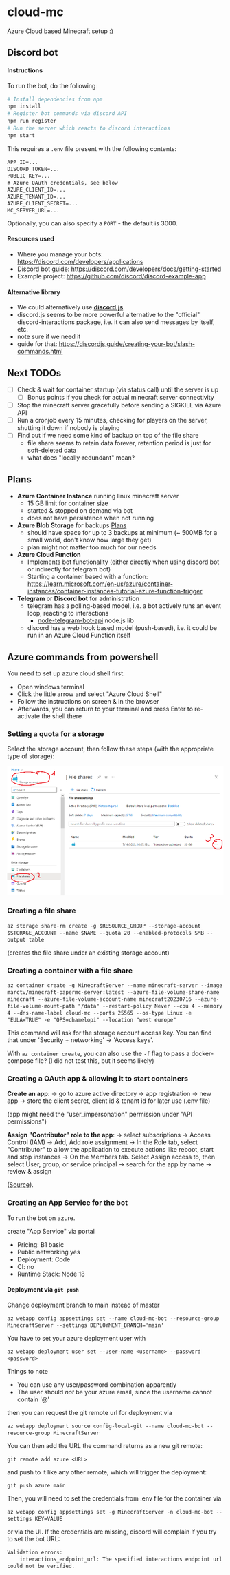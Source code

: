 # cloud-mc

Azure Cloud based Minecraft setup :)

## Discord bot

#### Instructions

To run the bot, do the following

```bash
# Install dependencies from npm
npm install
# Register bot commands via discord API
npm run register
# Run the server which reacts to discord interactions
npm start
```

This requires a `.env` file present with the following contents:

```
APP_ID=...
DISCORD_TOKEN=...
PUBLIC_KEY=...
# Azure OAuth credentials, see below
AZURE_CLIENT_ID=...
AZURE_TENANT_ID=...
AZURE_CLIENT_SECRET=...
MC_SERVER_URL=...
```

Optionally, you can also specify a `PORT` - the default is 3000.

#### Resources used 
- Where you manage your bots: https://discord.com/developers/applications
- Discord bot guide: https://discord.com/developers/docs/getting-started
- Example project: https://github.com/discord/discord-example-app

#### Alternative library
- We could alternatively use [**discord.js**](https://www.npmjs.com/package/discord.js)
- discord.js seems to be more powerful alternative to the "official" discord-interactions package, i.e. it can also send messages by itself, etc.
- note sure if we need it
- guide for that: https://discordjs.guide/creating-your-bot/slash-commands.html

## Next TODOs

- [ ] Check & wait for container startup (via status call) until the server is up
  - [ ] Bonus points if you check for actual minecraft server connectivity
- [ ] Stop the minecraft server gracefully before sending a SIGKILL via Azure API
- [ ] Run a cronjob every 15 minutes, checking for players on the server, shutting it down if nobody is playing
- [ ] Find out if we need some kind of backup on top of the file share
  - file share seems to retain data forever, retention period is just for soft-deleted data
  - what does "locally-redundant" mean?

## Plans
- **Azure Container Instance** running linux minecraft server
  - 15 GB limit for container size
  - started & stopped on demand via bot
  - does not have persistence when not running
- **Azure Blob Storage** for backups [Plans](https://learn.microsoft.com/en-us/azure/storage/blobs/access-tiers-overview?tabs=azure-portal)
  - should have space for up to 3 backups at minimum (~ 500MB for a small world, don't know how large they get)
  - plan might not matter too much for our needs
- **Azure Cloud Function**
  - Implements bot functionality (either directly when using discord bot or indirectly for telegram bot)
  - Starting a container based with a function: https://learn.microsoft.com/en-us/azure/container-instances/container-instances-tutorial-azure-function-trigger
- **Telegram** or **Discord bot** for administration
  - telegram has a polling-based model, i.e. a bot actively runs an event loop, reacting to interactions
    - [node-telegram-bot-api](https://www.npmjs.com/package/node-telegram-bot-api) node.js lib
  - discord has a web hook based model (push-based), i.e. it could be run in an Azure Cloud Function itself

## Azure commands from powershell

You need to set up azure cloud shell first.

- Open windows terminal
- Click the little arrow and select "Azure Cloud Shell"
- Follow the instructions on screen & in the browser
- Afterwards, you can return to your terminal and press Enter to re-activate the shell there

### Setting a quota for a storage

Select the storage account, then follow these steps (with the appropriate type of storage):

![](img/howto-set-quota.png)

### Creating a file share

```
az storage share-rm create -g $RESOURCE_GROUP --storage-account $STORAGE_ACCOUNT --name $NAME --quota 20 --enabled-protocols SMB --output table
```

(creates the file share under an existing storage account)

### Creating a container with a file share

```
az container create -g MinecraftServer --name minecraft-server --image marctv/minecraft-papermc-server:latest --azure-file-volume-share-name minecraft --azure-file-volume-account-name minecraft20230716 --azure-file-volume-mount-path "/data" --restart-policy Never --cpu 4 --memory 4 --dns-name-label cloud-mc --ports 25565 --os-type Linux -e "EULA=TRUE" -e "OPS=chamelopi" --location "west europe"
```

This command will ask for the storage account access key. You can find that under 'Security + networking' -> 'Access keys'.

With `az container create`, you can also use the `-f` flag to pass a docker-compose file? (I did not test this, but it seems likely)

### Creating a OAuth app & allowing it to start containers

**Create an app**:
-> go to azure active directory
-> app registration
-> new app
-> store the client secret, client id & tenant id for later use (.env file)

(app might need the "user_impersonation" permission under "API permissions")

**Assign "Contributor" role to the app**:
-> select subscriptions
-> Access Control (IAM)
-> Add, Add role assignment
-> In the Role tab, select "Contributor" to allow the application to execute actions like reboot, start and stop instances
-> On the Members tab. Select Assign access to, then select User, group, or service principal
-> search for the app by name
-> review & assign

([Source](https://learn.microsoft.com/en-us/azure/active-directory/develop/howto-create-service-principal-portal)).

### Creating an App Service for the bot

To run the bot on azure.

create "App Service" via portal
- Pricing: B1 basic
- Public networking yes
- Deployment: Code
- CI: no
- Runtime Stack: Node 18

#### Deployment via `git push`

Change deployment branch to main instead of master

```
az webapp config appsettings set --name cloud-mc-bot --resource-group MinecraftServer --settings DEPLOYMENT_BRANCH='main'
```

You have to set your azure deployment user with

```
az webapp deployment user set --user-name <username> --password <password>
```

Things to note
- You can use any user/password combination apparently
- The user should *not* be your azure email, since the username cannot contain '@'


then you can request the git remote url for deployment via

```
az webapp deployment source config-local-git --name cloud-mc-bot --resource-group MinecraftServer
```

You can then add the URL the command returns as a new git remote:

```
git remote add azure <URL>
```

and push to it like any other remote, which will trigger the deployment:

```
git push azure main
```

Then, you will need to set the credentials from .env file for the container via

```
az webapp config appsettings set -g MinecraftServer -n cloud-mc-bot --settings KEY=VALUE
```

or via the UI. If the credentials are missing, discord will complain if you try to set the bot URL:

```
Validation errors:
    interactions_endpoint_url: The specified interactions endpoint url could not be verified.
```
